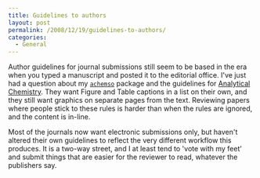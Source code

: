 ```yaml
---
title: Guidelines to authors
layout: post
permalink: /2008/12/19/guidelines-to-authors/
categories:
  - General
---
```

Author guidelines for journal submissions still seem to be based in the era when you typed a manuscript and posted it to the editorial office.  I've just had a question about my [`achemso`](https://ctan.org/pkg/achemso) package and the guidelines for [Analytical Chemistry](https://pubs.acs.org/journal/ancham). They want Figure and Table captions in a list on their own, and they still want graphics on separate pages from the text. Reviewing papers where people stick to these rules is harder than when the rules are ignored, and the content is in-line.

Most of the journals now want electronic submissions only, but haven't altered their own guidelines to reflect the very different workflow this produces. It is a two-way street, and I at least tend to 'vote with my feet' and submit things that are easier for the reviewer to read, whatever the publishers say.
